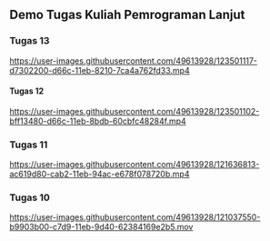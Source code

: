 ## Demo Tugas Kuliah Pemrograman Lanjut

### Tugas 13
https://user-images.githubusercontent.com/49613928/123501117-d7302200-d66c-11eb-8210-7ca4a762fd33.mp4


#### Tugas 12
https://user-images.githubusercontent.com/49613928/123501102-bff13480-d66c-11eb-8bdb-60cbfc48284f.mp4


### Tugas 11
https://user-images.githubusercontent.com/49613928/121636813-ac619d80-cab2-11eb-94ac-e678f078720b.mp4


### Tugas 10
https://user-images.githubusercontent.com/49613928/121037550-b9903b00-c7d9-11eb-9d40-62384169e2b5.mov
